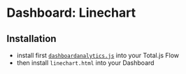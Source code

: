 # Dashboard: Linechart

## Installation

- install first [`dashboardanalytics.js`](https://github.com/totaljs/dashboardcomponents/tree/master/dashboardanalytics) into your Total.js Flow
- then install `linechart.html` into your Dashboard